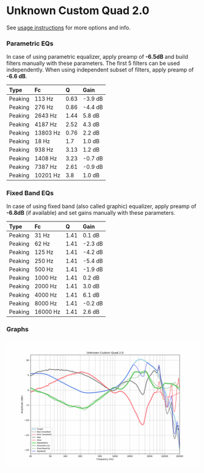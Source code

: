 # Unknown Custom Quad 2.0
See [usage instructions](https://github.com/jaakkopasanen/AutoEq#usage) for more options and info.

### Parametric EQs
In case of using parametric equalizer, apply preamp of **-6.5dB** and build filters manually
with these parameters. The first 5 filters can be used independently.
When using independent subset of filters, apply preamp of **-6.6 dB**.

| Type    | Fc       |    Q | Gain    |
|:--------|:---------|:-----|:--------|
| Peaking | 113 Hz   | 0.63 | -3.9 dB |
| Peaking | 276 Hz   | 0.86 | -4.4 dB |
| Peaking | 2643 Hz  | 1.44 | 5.8 dB  |
| Peaking | 4187 Hz  | 2.52 | 4.3 dB  |
| Peaking | 13803 Hz | 0.76 | 2.2 dB  |
| Peaking | 18 Hz    | 1.7  | 1.0 dB  |
| Peaking | 938 Hz   | 3.13 | 1.2 dB  |
| Peaking | 1408 Hz  | 3.23 | -0.7 dB |
| Peaking | 7387 Hz  | 2.61 | -0.9 dB |
| Peaking | 10201 Hz | 3.8  | 1.0 dB  |

### Fixed Band EQs
In case of using fixed band (also called graphic) equalizer, apply preamp of **-6.8dB**
(if available) and set gains manually with these parameters.

| Type    | Fc       |    Q | Gain    |
|:--------|:---------|:-----|:--------|
| Peaking | 31 Hz    | 1.41 | 0.1 dB  |
| Peaking | 62 Hz    | 1.41 | -2.3 dB |
| Peaking | 125 Hz   | 1.41 | -4.2 dB |
| Peaking | 250 Hz   | 1.41 | -5.4 dB |
| Peaking | 500 Hz   | 1.41 | -1.9 dB |
| Peaking | 1000 Hz  | 1.41 | 0.2 dB  |
| Peaking | 2000 Hz  | 1.41 | 3.0 dB  |
| Peaking | 4000 Hz  | 1.41 | 6.1 dB  |
| Peaking | 8000 Hz  | 1.41 | -0.2 dB |
| Peaking | 16000 Hz | 1.41 | 2.6 dB  |

### Graphs
![](./Unknown%20Custom%20Quad%202.0.png)